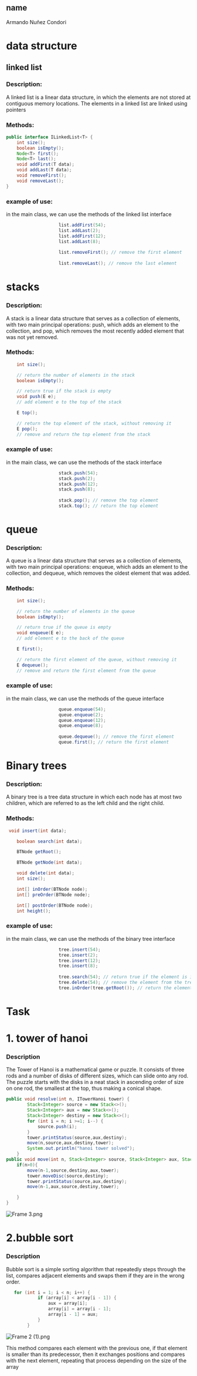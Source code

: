 ## name 
Armando Nuñez Condori
# data structure
## linked list
### Description:
A linked list is a linear data structure, in which the elements are not stored at contiguous memory locations. The elements in a linked list are linked using pointers
### Methods:
```java
public interface ILinkedList<T> {
    int size();
    boolean isEmpty();
    Node<T> first();
    Node<T> last();
    void addFirst(T data);
    void addLast(T data);
    void removeFirst();
    void removeLast();
}
```
### example of use:
in the main class, we can use the methods of the linked list interface
```java
                    list.addFirst(54);
                    list.addLast(2);
                    list.addFirst(12);
                    list.addLast(8);
                    
                    list.removeFirst(); // remove the first element
                    
                    list.removeLast(); // remove the last element
```

# stacks
### Description:
A stack is a linear data structure that serves as a collection of elements, with two main principal operations: push, which adds an element to the collection, and pop, which removes the most recently added element that was not yet removed.
### Methods:
```java
    int size();

    // return the number of elements in the stack
    boolean isEmpty();

    // return true if the stack is empty
    void push(E e);
    // add element e to the top of the stack

    E top();

    // return the top element of the stack, without removing it
    E pop();
    // remove and return the top element from the stack
```
### example of use:
in the main class, we can use the methods of the stack interface
```java
                    stack.push(54);
                    stack.push(2);
                    stack.push(12);
                    stack.push(8);
                    
                    stack.pop(); // remove the top element
                    stack.top(); // return the top element
```

# queue
### Description:
A queue is a linear data structure that serves as a collection of elements, with two main principal operations: enqueue, which adds an element to the collection, and dequeue, which removes the oldest element that was added.
### Methods:
```java
    int size();

    // return the number of elements in the queue
    boolean isEmpty();

    // return true if the queue is empty
    void enqueue(E e);
    // add element e to the back of the queue

    E first();

    // return the first element of the queue, without removing it
    E dequeue();
    // remove and return the first element from the queue
```
### example of use:
in the main class, we can use the methods of the queue interface
```java
                    queue.enqueue(54);
                    queue.enqueue(2);
                    queue.enqueue(12);
                    queue.enqueue(8);
                    
                    queue.dequeue(); // remove the first element
                    queue.first(); // return the first element
```


# Binary trees
### Description:
A binary tree is a tree data structure in which each node has at most two children, which are referred to as the left child and the right child.
### Methods:
```java
 void insert(int data);

    boolean search(int data);

    BTNode getRoot();

    BTNode getNode(int data);

    void delete(int data);
    int size();

    int[] inOrder(BTNode node);
    int[] preOrder(BTNode node);

    int[] postOrder(BTNode node);
    int height();

```
### example of use:
in the main class, we can use the methods of the binary tree interface
```java
                    tree.insert(54);
                    tree.insert(2);
                    tree.insert(12);
                    tree.insert(8);
                    
                    tree.search(54); // return true if the element is in the tree
                    tree.delete(54); // remove the element from the tree
                    tree.inOrder(tree.getRoot()); // return the elements in order
```


# Task
# 1. tower of hanoi
### Description
The Tower of Hanoi is a mathematical game or puzzle. It consists of three rods and a number of disks of different sizes, which can slide onto any rod. The puzzle starts with the disks in a neat stack in ascending order of size on one rod, the smallest at the top, thus making a conical shape.
```java
public void resolve(int n, ITowerHanoi tower) {
        Stack<Integer> source = new Stack<>();
        Stack<Integer> aux = new Stack<>();
        Stack<Integer> destiny = new Stack<>();
        for (int i = n; i >=1; i--) {
            source.push(i);
        }
        tower.printStatus(source,aux,destiny);
        move(n,source,aux,destiny,tower);
        System.out.println("hanoi tower solved");
    }
public void move(int n, Stack<Integer> source, Stack<Integer> aux, Stack<Integer> destiny, ITowerHanoi tower) {
    if(n>0){
        move(n-1,source,destiny,aux,tower);
        tower.moveDisc(source,destiny);
        tower.printStatus(source,aux,destiny);
        move(n-1,aux,source,destiny,tower);

    }
}
   ```
![Frame 3.png](img%2FFrame%203.png)
# 2.bubble sort
### Description
Bubble sort is a simple sorting algorithm that repeatedly steps through the list, compares adjacent elements and swaps them if they are in the wrong order.

```java
   for (int i = 1; i < n; i++) {
            if (array[i] < array[i - 1]) {
                aux = array[i];
                array[i] = array[i - 1];
                array[i - 1] = aux;
            }
        }
 ``` 
![Frame 2 (1).png](img%2FFrame%202%20%281%29.png)

This method compares each element with the previous one, if that element is smaller than its predecessor, then it exchanges positions and compares with the next element, repeating that process depending on the size of the array
